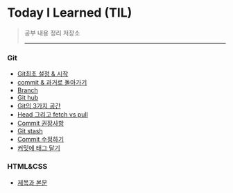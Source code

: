 # Today I Learned (TIL)
>공부 내용 정리 저장소
>
>------
>
### Git
* [Git최초 설정 & 시작](https://github.com/taxk92/TIL/blob/main/Git/Git%20%EC%B5%9C%EC%B4%88%EC%84%A4%EC%A0%95%20%26%20%EC%8B%9C%EC%9E%91.md)
* [commit & 과거로 돌아가기](https://github.com/taxk92/TIL/blob/main/Git/commit%20%26%20%EA%B3%BC%EA%B1%B0%EB%A1%9C%20%EB%8F%8C%EC%95%84%EA%B0%80%EA%B8%B0.md)
* [Branch](https://github.com/taxk92/TIL/blob/main/Git/Branch.md)
* [Git hub](https://github.com/taxk92/TIL/blob/main/Git/github.md)
* [Git의 3가지 공간](https://github.com/taxk92/TIL/blob/main/Git/Git%EC%9D%98%203%EA%B0%80%EC%A7%80%20%EA%B3%B5%EA%B0%84.md)
* [Head 그리고 fetch vs pull](https://github.com/taxk92/TIL/blob/main/Git/Head%20%EA%B7%B8%EB%A6%AC%EA%B3%A0%20fetch%20vs%20pull.md)
* [Commit 권장사항](https://github.com/taxk92/TIL/blob/main/Git/Commit%20%EA%B6%8C%EC%9E%A5%EC%82%AC%ED%95%AD.md)
* [Git stash](https://github.com/taxk92/TIL/blob/main/Git/Git%20stash.md)
* [Commit 수정하기](https://github.com/taxk92/TIL/blob/main/Git/Commit%20%EC%88%98%EC%A0%95%ED%95%98%EA%B8%B0.md)
* [커밋에 태그 달기](https://github.com/taxk92/TIL/blob/main/Git/%EC%BB%A4%EB%B0%8B%EC%97%90%20%ED%83%9C%EA%B7%B8%20%EB%8B%AC%EA%B8%B0.md)

### HTML&CSS
* [제목과 본문](https://github.com/taxk92/TIL/blob/main/HTML%20%26%20CSS/%EC%A0%9C%EB%AA%A9%EA%B3%BC%20%EB%B3%B8%EB%AC%B8.md)
